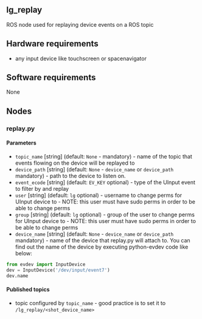 lg_replay
---------

ROS node used for replaying device events on a ROS topic

## Hardware requirements

* any input device like touchscreen or spacenavigator

## Software requirements

None

## Nodes

### replay.py

#### Parameters

* `topic_name` [string] (default: `None` - mandatory) - name of the
  topic that events flowing on the device will be replayed to
* `device_path` [string] (default: `None` - `device_name` or `device_path`
  mandatory) - path to the device to listen on.
* `event_ecode` [string] (default: `EV_KEY` optional) - type of the
  UInput event to filter by and replay
* `user` [string] (default: `lg` optional) - username to change perms
  for UInput device to - NOTE: this user must have sudo perms in order
  to be able to change perms
* `group` [string] (default: `lg` optional) - group of the user to change perms
  for UInput device to - NOTE: this user must have sudo perms in order
  to be able to change perms
* `device_name` [string] (default: `None` - `device_name` or `device_path`
  mandatory) - name of the device that replay.py will attach to. You can find out the name of the
 device by executing python-evdev code like below:

```python
from evdev import InputDevice
dev = InputDevice('/dev/input/event7')
dev.name
```

#### Published topics

* topic configured by `topic_name` - good practice is to set it to
  `/lg_replay/<shot_device_name>`
